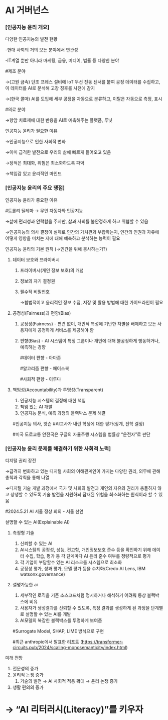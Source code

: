 # AI 거버넌스

### [인공지능 윤리 개요]

다양한 인공지능의 발전 현황

-현대 사회의 거의 모든 분야에서 연관성

-IT계열 뿐만 아니라 마케팅, 금융, 미디어, 법률 등 다양한 분야

#제조 분야

→(고원 금속) 단조 프레스 설비에 IoT 무선 진동 센서를 붙여 공정 데이터를 수집하고, 이 데이터를 AI로 분석해 고장 징후를 사전에 감지

→(한국 콜마) AI를 도입해 세부 공정을 자동으로 분류하고, 이탈은 자동으로 측정, 표시

#의료 분야

→항암 치료제에 대한 반응을 AI로 예측해주는 플랫폼, 루닛

인공지능 윤리가 필요한 이유

→인공지능으로 인한 사회적 변화

→이미 급격한 발전으로 우리의 삶에 빠르게 들어오고 있음

→장적은 최대화, 위험은 최소화하도록 파악

→책임감 있고 윤리적인 마인드

### [인공지능 윤리의 주요 쟁점]

인공지능 윤리가 중요한 이유

#트롤리 딜레마 → 무인 자동차와 인공지능

→삶에 편리성과 안락함을 주지만, 삶과 사회를 불안정하게 하고 위협할 수 있음

→인공지능의 의사 결정이 실제로 인간의 가치관과 부합하는지, 인간의 인권과 자유에 어떻게 영향을 미치는 지에 대해 예측하고 분석하는 능력이 필요

인공지능 윤리의 기본 원칙 (→인간을 위해 봉사하는가?)

1. 데이터 보호와 프라이버시
    1. 프라이버시(개인 정보 보호)의 개념
    2. 정보의 자기 결정권
    3. 필수적 비밀번호
        
        →합법적이고 윤리적인 정보 수집, 저장 및 활용 방법에 대한 가이드라인이 필요
        
2. 공정성(Fairness)과 편향(Bias) 
    1. 공정성(Fairness) - 편견 없이, 개인적 특성에 기반한 차별을 배제하고 모든 사용자에게 공정하게 서비스를 제공해야 함
    2. 편향(Bias) - AI 시스템이 특정 그룹이나 개인에 대해 불공정하게 행동하거나, 예측하는 경향   
        
        #데이터 편향 - 아마존
        
        #알고리즘 편향 - 페이스북
        
        #사회적 편향 - 이루다
        
3. 책임성(Accountability)과 투명성(Transparent)
    1. 인공지능 시스템의 결정에 대한 책임
    2. 책임 있는 AI 개발
    3. 인공지능 분석, 예측 과정의 블랙박스 문제 해결
    
    #인공지능 의사, 왓슨      #AI교사가 내린 학생에 대한 평가(징계, 진학 결정)
    
    #미국 도로교통 안전국은 구글의 자율주행 시스템을 법률상 “운전자”로 판단
    

### [인공지능 윤리 문제를 해결하기 위한 사회적 노력]

디지털 권리 장전

→급격히 변화하고 있는 디지털 사회의 이해관계인이 가지는 다양한 권리, 의무에 관해 총칙과 각칙을 통해 나열

→디지털 기술 개발 과정에서 국가 및 사회의 발전과 개인의 자유와 권리가 충돌하지 않고 상생할 수 있도록 기술 발전을 지원하되 잠재된 위험을 최소화하는 원칙이라 할 수 있음

#2024.5.21 AI 서울 정상 회의 - 서울 선언

설명할 수 있는 AI(Explainable AI)

1. 측정형 기술
    1. 신뢰할 수 있는 AI
    2. AI시스템의 공정성, 성능, 견고함, 개인정보보호 준수 등을 확인하기 위해 데이터 수집, 학습, 평가 등 각 단계마다 AI 윤리 준수 여부를 정량적으로 평가
    3. 각 기업이 부담할수 있는 AI 리스크를 시스템으로 최소화
    4. 공정성 평가, 성과 평가, 모델 평가 등을 수치화(Credo AI Lens, IBM watsonx.governance)
2. 설명가능한 ai
    1. 세부적인 로직을 기존 소스코드처럼 명시하거나 해석하기 어려워 통상 블랙박스에 비유
    2. 사용자가 생성결과를 신뢰할 수 있도록, 특정 결과를 생성하게 된 과정을 단계별로 설명할 수 있는 AI를 개발
    3. AI모델의 복잡한 블랙박스를 투명하게 보여줌
    
    #Surrogate Model, SHAP, LIME 방식으로 구현
    
    #최근 anthropic에서 발표한 리포트 (https://transformer-circuits.pub/2024/scaling-monosemanticity/index.html)
    

미래 전망

1. 전문성의 증가
2. 윤리적 논쟁 증가
    1. 기술의 발전 → AI 사회적 적용 확대 → 윤리 논쟁 증가
3. 생활 편의의 증가

# → “AI 리터러시(Literacy)”를 키우자
